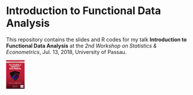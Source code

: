 # Introduction to Functional Data Analysis

This repository contains the slides and R codes for my talk **Introduction to Functional Data Analysis** at the *2nd Workshop on Statistics & Econometrics*, Jul. 13, 2018, University of Passau.

<img src="images/IntroFDA_Book.png" width="50px"/>



